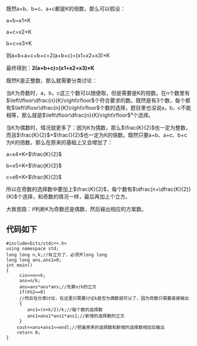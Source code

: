 既然a+b、b+c、a+c都是K的倍数，那么可以假设：

a+b=x1×K

a+c=x2×K

b+c=x3×K

则a+b+a+c+b+c=2(a+b+c)=(x1+x2+x3)×K

最终得到：**2(a+b+c)=(x1+x2+x3)×K** 

既然K是正整数，那么就需要分类讨论：

当K为奇数时，a，b，c这三个数可以随便取，但是需要是K的倍数。在n个数里有$\left\lfloor\dfrac{n}{K}\right\rfloor$个符合要求的数。既然是有3个数，每个都有$\left\lfloor\dfrac{n}{K}\right\rfloor$个数的选择，题目里也没说a，b，c不能相等，那么就是$\left\lfloor\dfrac{n}{K}\right\rfloor$³个选择。

当K为偶数时，情况就更多了：因为K为偶数，那么$\frac{K}{2}$也一定为整数，而且$\frac{K}{2}$+$\frac{}{2}$也一定为K的倍数。既然只要a+b、a+c、b+c为K的倍数，那么在原来的基础上又会增加了：

a=x4×K+$\frac{K}{2}$ 

b=x5×K+$\frac{K}{2}$

c=x6×K+$\frac{K}{2}$

所以在奇数的选择数中要加上$\frac{K}{2}$，每个数有$\dfrac{n+\dfrac{K}{2}}{K}$个选择，和奇数的情况一样，最后再加上个立方。

大致思路：if判断K为奇数还是偶数，然后输出相应的方案数。

代码如下
------------
```
#include<bits/stdc++.h>
using namespace std;
long long n,k;//有立方了，必须开long long
long long ans,ans1=0;
int main()
{
     cin>>n>>k;
     ans=n/k;
     ans=ans*ans*ans;//先算n/k的立方
     if(k%2==0)
     //然后在分类讨论，在这里只需要讨论k是否为偶数就可以了，因为奇数只需要直接输出
     {
     	ans1=(n+k/2)/k;//每个数的选择数
        ans1=ans1*ans1*ans1;//新增的选择数的立方
     }
	cout<<ans+ans1<<endl;//把最原来的选择数和新增的选择数相加后输出
	return 0;
}
```
